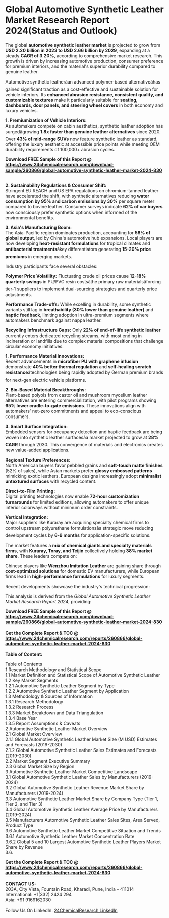 <h1>Global Automotive Synthetic Leather Market Research Report 2024(Status and Outlook)</h1><p>The global <strong>automotive synthetic leather market</strong> is projected to grow from <strong>USD 2.20 billion in 2023 to USD 2.66 billion by 2029</strong>, expanding at a steady <strong>CAGR of 3.20%</strong>, according to comprehensive market research. This growth is driven by increasing automotive production, consumer preference for premium interiors, and the material's superior durability compared to genuine leather.</p><p>Automotive synthetic leatherâan advanced polymer-based alternativeâhas gained significant traction as a cost-effective and sustainable solution for vehicle interiors. Its <strong>enhanced abrasion resistance, consistent quality, and customizable textures</strong> make it particularly suitable for <strong>seating, dashboards, door panels, and steering wheel covers</strong> in both economy and luxury vehicles.</p><p><strong>1. Premiumization of Vehicle Interiors:</strong><br>
As automakers compete on cabin aesthetics, synthetic leather adoption has surgedâgrowing <strong>1.8x faster than genuine leather alternatives</strong> since 2020. Over <strong>43% of mid-range SUVs</strong> now feature synthetic leather as standard, offering the luxury aesthetic at accessible price points while meeting OEM durability requirements of 100,000+ abrasion cycles.</p><div><b>Download FREE Sample of this Report @ 
            <a href="https://www.24chemicalresearch.com/download-sample/260866/global-automotive-synthetic-leather-market-2024-830">
            https://www.24chemicalresearch.com/download-sample/260866/global-automotive-synthetic-leather-market-2024-830</a></b></div><br><p><strong>2. Sustainability Regulations &amp; Consumer Shift:</strong><br>
Stringent EU REACH and US EPA regulations on chromium-tanned leather have accelerated the shift, with synthetic alternatives reducing <strong>water consumption by 95% and carbon emissions by 30%</strong> per square meter compared to bovine leather. Consumer surveys indicate <strong>62% of car buyers</strong> now consciously prefer synthetic options when informed of the environmental benefits.</p><p><strong>3. Asia's Manufacturing Boom:</strong><br>
The Asia-Pacific region dominates production, accounting for <strong>58% of global output</strong>, led by China's automotive hub expansions. Local players are now developing <strong>heat-resistant formulations</strong> for tropical climates and <strong>antibacterial treatments</strong>âkey differentiators generating <strong>15-20% price premiums</strong> in emerging markets.</p><p>Industry participants face several obstacles:</p><p><strong>Polymer Price Volatility:</strong> Fluctuating crude oil prices cause <strong>12-18% quarterly swings</strong> in PU/PVC resin costsâthe primary raw materialsâforcing tier-1 suppliers to implement dual-sourcing strategies and quarterly price adjustments.</p><p><strong>Performance Trade-offs:</strong> While excelling in durability, some synthetic variants still lag in <strong>breathability (30% lower than genuine leather)</strong> and <strong>haptic feedback</strong>, limiting adoption in ultra-premium segments where automakers benchmark against nappa leather.</p><p><strong>Recycling Infrastructure Gaps:</strong> Only <strong>22% of end-of-life synthetic leather</strong> currently enters dedicated recycling streams, with most ending in incineration or landfills due to complex material compositions that challenge circular economy initiatives.</p><p><strong>1. Performance Material Innovations:</strong><br>
Recent advancements in <strong>microfiber PU with graphene infusion</strong> demonstrate <strong>40% better thermal regulation</strong> and <strong>self-healing scratch resistance</strong>âtechnologies being rapidly adopted by German premium brands for next-gen electric vehicle platforms.</p><p><strong>2. Bio-Based Material Breakthroughs:</strong><br>
Plant-based polyols from castor oil and mushroom mycelium leather alternatives are entering commercialization, with pilot programs showing <strong>65% lower cradle-to-gate emissions</strong>. These innovations align with automakers' net-zero commitments and appeal to eco-conscious consumers.</p><p><strong>3. Smart Surface Integration:</strong><br>
Embedded sensors for occupancy detection and haptic feedback are being woven into synthetic leather surfacesâa market projected to grow at <strong>28% CAGR</strong> through 2030. This convergence of materials and electronics creates new value-added applications.</p><p><strong>Regional Texture Preferences:</strong><br>
	North American buyers favor pebbled grains and <strong>soft-touch matte finishes</strong> (52% of sales), while Asian markets prefer <strong>glossy embossed patterns</strong> mimicking exotic leathers. European designs increasingly adopt <strong>minimalist untextured surfaces</strong> with recycled content.</p><p><strong>Direct-to-Film Printing:</strong><br>
	Digital printing technologies now enable <strong>72-hour customization turnarounds</strong> for limited editions, allowing automakers to offer unique interior colorways without minimum order constraints.</p><p><strong>Vertical Integration:</strong><br>
	Major suppliers like Kuraray are acquiring specialty chemical firms to control upstream polyurethane formulationsâa strategic move reducing development cycles by <strong>6-9 months</strong> for application-specific solutions.</p><p>The market features a <strong>mix of chemical giants and specialty materials firms</strong>, with <strong>Kuraray, Toray, and Teijin</strong> collectively holding <strong>38% market share</strong>. These leaders compete on:</p><p>Chinese players like <strong>Wenzhou Imitation Leather</strong> are gaining share through <strong>cost-optimized solutions</strong> for domestic EV manufacturers, while European firms lead in <strong>high-performance formulations</strong> for luxury segments.</p><p>Recent developments showcase the industry's technical progression:</p><p>This analysis is derived from the <em>Global Automotive Synthetic Leather Market Research Report 2024</em>, providing:</p><div><b>Download FREE Sample of this Report @ 
            <a href="https://www.24chemicalresearch.com/download-sample/260866/global-automotive-synthetic-leather-market-2024-830">
            https://www.24chemicalresearch.com/download-sample/260866/global-automotive-synthetic-leather-market-2024-830</a></b></div><br><div><b>Get the Complete Report & TOC @ 
            <a href="https://www.24chemicalresearch.com/reports/260866/global-automotive-synthetic-leather-market-2024-830">
            https://www.24chemicalresearch.com/reports/260866/global-automotive-synthetic-leather-market-2024-830</a></b></div><br>
            <b>Table of Content:</b><p>Table of Contents<br />
1 Research Methodology and Statistical Scope<br />
1.1 Market Definition and Statistical Scope of Automotive Synthetic Leather<br />
1.2 Key Market Segments<br />
1.2.1 Automotive Synthetic Leather Segment by Type<br />
1.2.2 Automotive Synthetic Leather Segment by Application<br />
1.3 Methodology & Sources of Information<br />
1.3.1 Research Methodology<br />
1.3.2 Research Process<br />
1.3.3 Market Breakdown and Data Triangulation<br />
1.3.4 Base Year<br />
1.3.5 Report Assumptions & Caveats<br />
2 Automotive Synthetic Leather Market Overview<br />
2.1 Global Market Overview<br />
2.1.1 Global Automotive Synthetic Leather Market Size (M USD) Estimates and Forecasts (2019-2030)<br />
2.1.2 Global Automotive Synthetic Leather Sales Estimates and Forecasts (2019-2030)<br />
2.2 Market Segment Executive Summary<br />
2.3 Global Market Size by Region<br />
3 Automotive Synthetic Leather Market Competitive Landscape<br />
3.1 Global Automotive Synthetic Leather Sales by Manufacturers (2019-2024)<br />
3.2 Global Automotive Synthetic Leather Revenue Market Share by Manufacturers (2019-2024)<br />
3.3 Automotive Synthetic Leather Market Share by Company Type (Tier 1, Tier 2, and Tier 3)<br />
3.4 Global Automotive Synthetic Leather Average Price by Manufacturers (2019-2024)<br />
3.5 Manufacturers Automotive Synthetic Leather Sales Sites, Area Served, Product Type<br />
3.6 Automotive Synthetic Leather Market Competitive Situation and Trends<br />
3.6.1 Automotive Synthetic Leather Market Concentration Rate<br />
3.6.2 Global 5 and 10 Largest Automotive Synthetic Leather Players Market Share by Revenue<br />
3.6.</p><div><b>Get the Complete Report & TOC @ 
            <a href="https://www.24chemicalresearch.com/reports/260866/global-automotive-synthetic-leather-market-2024-830">
            https://www.24chemicalresearch.com/reports/260866/global-automotive-synthetic-leather-market-2024-830</a></b></div><br><b>CONTACT US:</b><br>
            203A, City Vista, Fountain Road, Kharadi, Pune, India - 411014<br>
            International: +1(332) 2424 294<br>
            Asia: +91 9169162030 <br><br>
            Follow Us On LinkedIn: <a href="https://www.linkedin.com/company/24chemicalresearch/">24ChemicalResearch LinkedIn</a>
